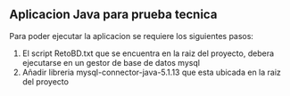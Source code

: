 ## Aplicacion Java para prueba tecnica

Para poder ejecutar la aplicacion se requiere los siguientes pasos:

1. El script RetoBD.txt que se encuentra en la raiz del proyecto, debera ejecutarse en un gestor de base de datos mysql
2. Añadir libreria mysql-connector-java-5.1.13 que esta ubicada en la raiz del proyecto
